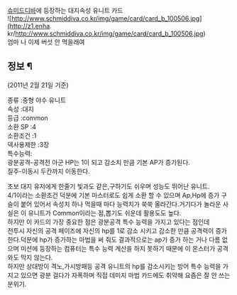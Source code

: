 [슈미드디바](%EC%8A%88%EB%AF%B8%EB%93%9C%EB%94%94%EB%B0%94.md)에 등장하는 대지속성 유니트 카드  
![http://www.schmiddiva.co.kr/img/game/card/card_b_100506.jpg](http://z1.enha.
kr/http://www.schmiddiva.co.kr/img/game/card/card_b_100506.jpg)  
엄마 나 이제 버섯 안 먹을래여

## 정보 ¶

  

(2011년 2월 21일 기준)  

  

종류 :중형 야수 유니트  
속성 :대지  
등급 :common  
소환 SP :4  
소환조건 :1  
덱사용제한 :3장  
특수능력:  
광분공격-공격전 아군 HP는 1이 되고 감소치 만큼 기본 AP가 증가된다.  
질주-이동시 두칸까지 이동한다.

  

초보 대지 유저에게 한줄기 빛과도 같은,구하기도 쉬우며 성능도 뛰어난 유니트.  
4/1이라는 소환조건 덕분에 기본 마스터로도 쉽게 소환 할 수 있으며 Ap,Hp에 증가 구슬이 붙어 있어서 속성치 하나 먹을때 마다 능력치가
쑥쑥 올라간다.거기다가 놀라운 사실은 이 유니트가 Common이라는 점,뽑기도 쉬운데 활용도도 높다.  
하지만 이 카드의 가장 중요한 점은 광분공격 특수 능력을 가지고 있다는 점인데  
전투시 자신의 공격 페이즈에 자신의 hp를 1로 감소 시키고 감소한 만큼 공격력이 증가한다.덕분에 hp가 증가하는 마법을 써 줘도
결과적으로는 ap가 증가 하는 거나 다름 없으며 미션에 등장하는 컴퓨터는 특수 능력 계산을 하지 못하기 때문에 이 몬스터가 공격 와도 막지
않는다.  
하지만 상대방이 격노,가시방패등 공격 유니트의 hp를 감소시키는 방어 특수 능력을 가지고 있으면 광분 걸다가 자폭하며 직접 데미지 마법
카드에도 취약해 요즘은 잘 안 쓰는 분위기.

  

  

